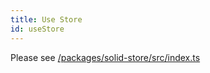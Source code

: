 ```yaml
---
title: Use Store
id: useStore
---
```


Please see [/packages/solid-store/src/index.ts](https://github.com/tanstack/store/tree/main/packages/solid-store/src/index.ts)
